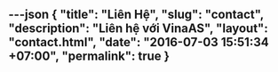 ---json
{
    "title": "Liên Hệ",
    "slug": "contact",
    "description": "Liên hệ với VinaAS",
    "layout": "contact.html",
    "date": "2016-07-03 15:51:34 +07:00",
    "permalink": true
}
---
